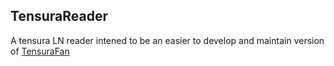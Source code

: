 ## TensuraReader

A tensura LN reader intened to be an easier to develop and maintain version of [TensuraFan](https://github.com/tensurafan)
